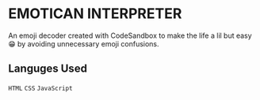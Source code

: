 # EMOTICAN INTERPRETER
An emoji decoder created with CodeSandbox to make the life a lil but easy 😁 by avoiding unnecessary emoji confusions. 

## Languges Used
`HTML` `CSS` `JavaScript`
